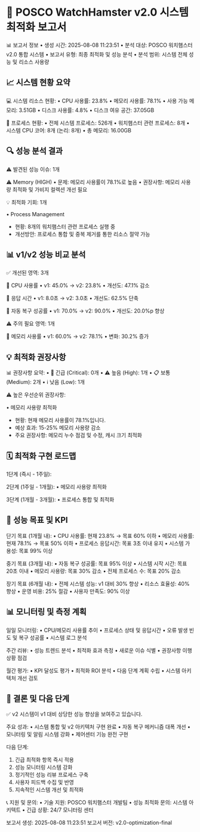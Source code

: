 
🎯 POSCO WatchHamster v2.0 시스템 최적화 보고서
================================================================================

📊 보고서 정보
• 생성 시간: 2025-08-08 11:23:51
• 분석 대상: POSCO 워치햄스터 v2.0 통합 시스템
• 보고서 유형: 최종 최적화 및 성능 분석
• 분석 범위: 시스템 전체 성능 및 리소스 사용량

📈 시스템 현황 요약
--------------------------------------------------------------------------------

💻 시스템 리소스 현황:
• CPU 사용률: 23.8%
• 메모리 사용률: 78.1%
• 사용 가능 메모리: 3.51GB
• 디스크 사용률: 4.8%
• 디스크 여유 공간: 37.05GB

🔧 프로세스 현황:
• 전체 시스템 프로세스: 526개
• 워치햄스터 관련 프로세스: 8개
• 시스템 CPU 코어: 8개 (논리: 8개)
• 총 메모리: 16.00GB

🔍 성능 분석 결과
--------------------------------------------------------------------------------

⚠️ 발견된 성능 이슈: 1개

⚠️ Memory (HIGH)
   • 문제: 메모리 사용률이 78.1%로 높음
   • 권장사항: 메모리 사용량 최적화 및 가비지 컬렉션 개선 필요

💡 최적화 기회: 1개

• Process Management
   - 현황: 8개의 워치햄스터 관련 프로세스 실행 중
   - 개선방안: 프로세스 통합 및 중복 제거를 통한 리소스 절약 가능

📊 v1/v2 성능 비교 분석
--------------------------------------------------------------------------------

✅ 개선된 영역: 3개

🚀 CPU 사용률
   • v1: 45.0% → v2: 23.8%
   • 개선도: 47.1% 감소

🚀 응답 시간
   • v1: 8.0초 → v2: 3.0초
   • 개선도: 62.5% 단축

🚀 자동 복구 성공률
   • v1: 70.0% → v2: 90.0%
   • 개선도: 20.0%p 향상

⚠️ 주의 필요 영역: 1개

🚨 메모리 사용률
   • v1: 60.0% → v2: 78.1%
   • 변화: 30.2% 증가

💡 최적화 권장사항
--------------------------------------------------------------------------------

📊 권장사항 요약:
• 🚨 긴급 (Critical): 0개
• ⚠️ 높음 (High): 1개
• 📋 보통 (Medium): 2개
• ℹ️ 낮음 (Low): 1개

⚠️ 높은 우선순위 권장사항:

• 메모리 사용량 최적화
   - 현황: 현재 메모리 사용률이 78.1%입니다.
   - 예상 효과: 15-25% 메모리 사용량 감소
   - 주요 권장사항: 메모리 누수 점검 및 수정, 캐시 크기 최적화

🗓️ 최적화 구현 로드맵
--------------------------------------------------------------------------------

1단계 (즉시 - 1주일):

2단계 (1주일 - 1개월):
   • 메모리 사용량 최적화

3단계 (1개월 - 3개월):
   • 프로세스 통합 및 최적화

🎯 성능 목표 및 KPI
--------------------------------------------------------------------------------

단기 목표 (1개월 내):
• CPU 사용률: 현재 23.8% → 목표 60% 이하
• 메모리 사용률: 현재 78.1% → 목표 50% 이하
• 프로세스 응답시간: 목표 3초 이내 유지
• 시스템 가용성: 목표 99% 이상

중기 목표 (3개월 내):
• 자동 복구 성공률: 목표 95% 이상
• 시스템 시작 시간: 목표 20초 이내
• 메모리 사용량: 목표 30% 감소
• 전체 프로세스 수: 목표 20% 감소

장기 목표 (6개월 내):
• 전체 시스템 성능: v1 대비 30% 향상
• 리소스 효율성: 40% 향상
• 운영 비용: 25% 절감
• 사용자 만족도: 90% 이상

📊 모니터링 및 측정 계획
--------------------------------------------------------------------------------

일일 모니터링:
• CPU/메모리 사용률 추이
• 프로세스 상태 및 응답시간
• 오류 발생 빈도 및 복구 성공률
• 시스템 로그 분석

주간 리뷰:
• 성능 트렌드 분석
• 최적화 효과 측정
• 새로운 이슈 식별
• 권장사항 이행 상황 점검

월간 평가:
• KPI 달성도 평가
• 최적화 ROI 분석
• 다음 단계 계획 수립
• 시스템 아키텍처 개선 검토

🎯 결론 및 다음 단계
--------------------------------------------------------------------------------

✅ v2 시스템이 v1 대비 상당한 성능 향상을 보여주고 있습니다.

주요 성과:
• 시스템 통합 및 v2 아키텍처 구현 완료
• 자동 복구 메커니즘 대폭 개선
• 모니터링 및 알림 시스템 강화
• 제어센터 기능 완전 구현

다음 단계:
1. 긴급 최적화 항목 즉시 적용
2. 성능 모니터링 시스템 강화
3. 정기적인 성능 리뷰 프로세스 구축
4. 사용자 피드백 수집 및 반영
5. 지속적인 시스템 개선 및 최적화

📞 지원 및 문의:
• 기술 지원: POSCO 워치햄스터 개발팀
• 성능 최적화 문의: 시스템 아키텍트
• 긴급 상황: 24/7 모니터링 센터

보고서 생성: 2025-08-08 11:23:51
보고서 버전: v2.0-optimization-final

